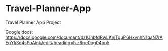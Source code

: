 # Travel-Planner-App
 Travel Planner App Project

 Google docs: https://docs.google.com/document/d/1UhbfdRwLKnjTguP6HxvnhN1qaN7rAEqYk3o4sPuAink/edit#heading=h.z6ne0og04bp5
